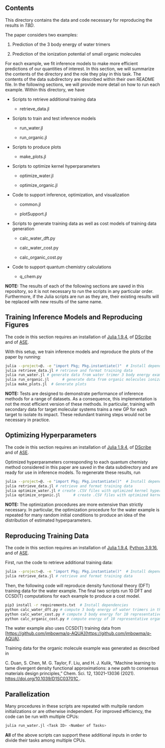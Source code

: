 ## Contents

This directory contains the data and code necessary for reproducing the results in *TBD*.

The paper considers two examples:

1. Prediction of the 3 body energy of water trimers

2. Prediction of the ionization potential of small organic molecules

For each example, we fit inference models to make more efficient predictions of our quantities of interest. In this section, we will summarize the contents of the directory and the role they play in this task. The contents of the data subdirectory are described within their own README file. In the following sections, we will provide more detail on how to run each example. Within this directory, we have

* Scripts to retrieve additional training data

  - retrieve_data.jl
  
* Scripts to train and test inference models

  - run_water.jl

  - run_organic.jl

* Scripts to produce plots

  - make_plots.jl

* Scripts to optimize kernel hyperparameters

  - optimize_water.jl

  - optimize_organic.jl

* Code to support inference, optimization, and visualization

  - common.jl

  - plotSupport.jl

* Scripts to generate training data as well as cost models of training data generation

  - calc_water_dft.py

  - calc_water_cost.py

  - calc_organic_cost.py

* Code to support quantum chemistry calculations

  - q_chem.py

**NOTE:** The results of each of the following sections are saved in this repository, so it is not necessary to run the scripts in any particular order. Furthermore, if the Julia scripts are run as they are, their existing results will be replaced with new results of the same name.

## Training Inference Models and Reproducing Figures

The code in this section requires an installation of
[Julia 1.9.4](https://julialang.org/downloads/#current_stable_release),
of [DScribe](https://singroup.github.io/dscribe/1.1.x/install.html)
and of [ASE](https://wiki.fysik.dtu.dk/ase/).

With this setup, we train inference models and reproduce the plots of the paper by running: 

```bash
julia --project=@. -e "import Pkg; Pkg.instantiate()"  # Install dependencies
julia retrieve_data.jl # retrieve and format training data
julia run_water.jl # generate data from water trimer 3 body energy example
julia run_organic.jl      # generate data from organic molecules ionization potential example
julia make_plots.jl  # Generate plots
```

**NOTE:** Tests are designed to demonstrate performance of inference methods for a range of datasets. As a consequence, this implementation is not the most efficient version of these methods. In particular, training with secondary data for target molecular systems trains a new GP for each target to isolate its impact. These redundant training steps would not be necessary in practice.


## Optimizing Hyperparameters

The code in this section requires an installation of
[Julia 1.9.4](https://julialang.org/downloads/#current_stable_release),
of [DScribe](https://singroup.github.io/dscribe/1.1.x/install.html)
and of [ASE](https://wiki.fysik.dtu.dk/ase/).

Optimized hyperparameters corresponding to each quantum chemisty method considered in this paper are saved in the data subdirectory and are ready for use in inference models. To regenerate these results, run

```bash
julia --project=@. -e "import Pkg; Pkg.instantiate()"  # Install dependencies
julia retrieve_data.jl # retrieve and format training data
julia optimize_water.jl # create .CSV files with optimized kernel hyperparameters for the water trimer 3 body energy example
julia optimize_organic.jl      # create .CSV files with optimized kernel hyperparameters for the organic molecules ionization potential example
```

**NOTE:**  The optimization procedures are more extensive than strictly necessary. In particular, the optimization procedure for the water example is repeated for many random initial conditions to produce an idea of the distribution of estimated hyperparameters.



## Reproducing Training Data

The code in this section requires an installation of [Julia 1.9.4](https://julialang.org/downloads/#current_stable_release),
[Python 3.9.16](https://www.python.org/downloads/), and of [ASE](https://wiki.fysik.dtu.dk/ase/).

First, run the code to retrieve additional training data:

```bash
julia --project=@. -e "import Pkg; Pkg.instantiate()"  # Install dependencies
julia retrieve_data.jl # retrieve and format training data
```

Then, the following code will reproduce density functional theory (DFT) training data for the water example. The final two scripts run 10 DFT and CCSD(T) computations for each example to produce a cost model.

```bash
pip3 install -r requirements.txt  # Install dependencies
python calc_water_dft.py # compute 3 body energy of water trimers in the training set using DFT
python calc_water_cost.py # compute 3 body energy for 10 representative trimers using DFT and CCSD(T) to estimate computation cost
python calc_organic_cost.py # compute energy of 10 representative organic molecules using DFT and CCSD(T) to estimate computation cost
```

The water example also uses CCSD(T) training data from [https://github.com/jmbowma/q-AQUA](https://github.com/jmbowma/q-AQUA). 

Training data for the organic molecule example was generated as described in 

C. Duan, S. Chen, M. G. Taylor, F. Liu, and H. J. Kulik, “Machine learning to tame divergent density functional approximations: a new path to consensus materials design principles,” Chem. Sci. 12, 13021–13036 (2021). [https://doi.org/10.1039/D1SC03701C ](https://doi.org/10.1039/D1SC03701C). 




## Parallelization

Many procedures in these scripts are repeated with multpile random initializations or are otherwise independent. For improved efficiency, the code can be run with multiple CPUs:

```bash
julia run_water.jl <Task ID> <Number of Tasks>
```

**All** of the above scripts can support these additional inputs in order to divide their tasks among multiple CPUs. 
